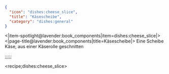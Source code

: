```json
{
  "icon": "dishes:cheese_slice",
  "title": "Käsescheibe",
  "category": "dishes:general"
}
```

<|item-spotlight@lavender:book_components|item=dishes:cheese_slice|>
<|page-title@lavender:book_components|title=Käsescheibe|>
Eine Scheibe Käse, aus einer Käserolle geschnitten

;;;;;

<recipe;dishes:cheese_slice>

